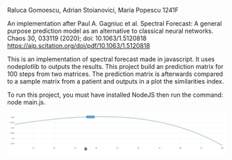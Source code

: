 Raluca Gomoescu, Adrian Stoianovici, Maria Popescu
1241F

An implementation after Paul A. Gagniuc et al. Spectral Forecast: A general purpose prediction model as an alternative to classical neural networks.  Chaos 30, 033119 (2020); doi: 10.1063/1.5120818 
https://aip.scitation.org/doi/pdf/10.1063/1.5120818

This is an implementation of spectral forecast made in javascript. It uses nodeplotlib to outputs the results.
This project build an prediction matrix for 100 steps from two matrices. The prediction matrix is afterwards compared to a sample matrix from a patient and outputs in a plot the similarities index.

To run this project, you must have installed NodeJS then run the command: node main.js.

![Plot](plot.JPG)
